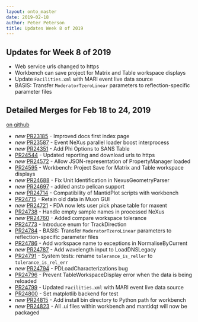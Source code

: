 ```yaml
---
layout: onto_master
date: 2019-02-18
author: Peter Peterson
title: Updates Week 8 of 2019
---
```

Updates for Week 8 of 2019
--------------------------
* Web service urls changed to https
* Workbench can save project for Matrix and Table workspace displays
* Update `Facilities.xml` with MARI event live data source
* BASIS: Transfer `ModeratorTzeroLinear` parameters to reflection-specific parameter files

Detailed Merges for Feb 18 to 24, 2019
--------------------------------------
[on github](https://github.com/mantidproject/mantid/pulls?q=is%3Apr+merged%3A2019-02-19..2019-02-24)

* *new* [PR23185](https://github.com/mantidproject/mantid/pull/23185) - Improved docs first index page
* *new* [PR23587](https://github.com/mantidproject/mantid/pull/23587) - Event NeXus parallel loader boost interprocess
* *new* [PR24351](https://github.com/mantidproject/mantid/pull/24351) - Add Phi Options to SANS Table
* [PR24544](https://github.com/mantidproject/mantid/pull/24544) - Updated reporting and download urls to https
* *new* [PR24572](https://github.com/mantidproject/mantid/pull/24572) - Allow JSON-representation of PropertyManager loaded
* [PR24595](https://github.com/mantidproject/mantid/pull/24595) - Workbench: Project Save for Matrix and Table workspace displays
* *new* [PR24688](https://github.com/mantidproject/mantid/pull/24688) - Fix Unit Identification in NexusGeometryParser
* *new* [PR24697](https://github.com/mantidproject/mantid/pull/24697) - added ansto pelican support
* *new* [PR24714](https://github.com/mantidproject/mantid/pull/24714) - Compatibility of MantidPlot scripts with workbench
* [PR24715](https://github.com/mantidproject/mantid/pull/24715) - Retain old data in Muon GUI
* *new* [PR24721](https://github.com/mantidproject/mantid/pull/24721) - FDA now lets user pick phase table for maxent
* [PR24738](https://github.com/mantidproject/mantid/pull/24738) - Handle empty sample names in processed NeXus
* *new* [PR24760](https://github.com/mantidproject/mantid/pull/24760) - Added compare workspace tolerance
* [PR24773](https://github.com/mantidproject/mantid/pull/24773) - Introduce enum for TrackDirection
* [PR24784](https://github.com/mantidproject/mantid/pull/24784) - BASIS: Transfer `ModeratorTzeroLinear` parameters to reflection-specific parameter files
* [PR24786](https://github.com/mantidproject/mantid/pull/24786) - Add workspace name to exceptions in NormaliseByCurrent
* *new* [PR24787](https://github.com/mantidproject/mantid/pull/24787) - Add wavelength input to LoadDNSLegacy
* [PR24791](https://github.com/mantidproject/mantid/pull/24791) - System tests: rename `tolerance_is_reller` to `tolerance_is_rel_err`
* *new* [PR24794](https://github.com/mantidproject/mantid/pull/24794) - PDLoadCharacterizations bug
* [PR24796](https://github.com/mantidproject/mantid/pull/24796) - Prevent TableWorkspaceDisplay error when the data is being reloaded
* [PR24799](https://github.com/mantidproject/mantid/pull/24799) - Updated `Facilities.xml` with MARI event live data source
* [PR24800](https://github.com/mantidproject/mantid/pull/24800) - Set matplotlib backend for test
* *new* [PR24815](https://github.com/mantidproject/mantid/pull/24815) - Add install bin directory to Python path for workbench
* *new* [PR24823](https://github.com/mantidproject/mantid/pull/24823) - All .ui files within workbench and mantidqt will now be packaged
